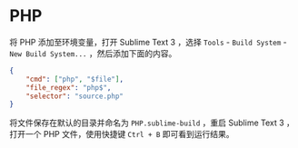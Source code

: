 # PHP

将 PHP 添加至环境变量，打开 Sublime Text 3 ，选择 `Tools` - `Build System` - `New Build System...` ，然后添加下面的内容。

```json
{
    "cmd": ["php", "$file"],
    "file_regex": "php$",
    "selector": "source.php"
}
```

将文件保存在默认的目录并命名为 `PHP.sublime-build` ，重启 Sublime Text 3 ，打开一个 PHP 文件，使用快捷键 `Ctrl + B` 即可看到运行结果。